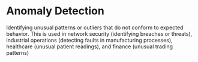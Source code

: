 # Anomaly Detection
Identifying unusual patterns or outliers that do not conform to expected behavior. This is used in network security (identifying breaches or threats), industrial operations (detecting faults in manufacturing processes), healthcare (unusual patient readings), and finance (unusual trading patterns)
